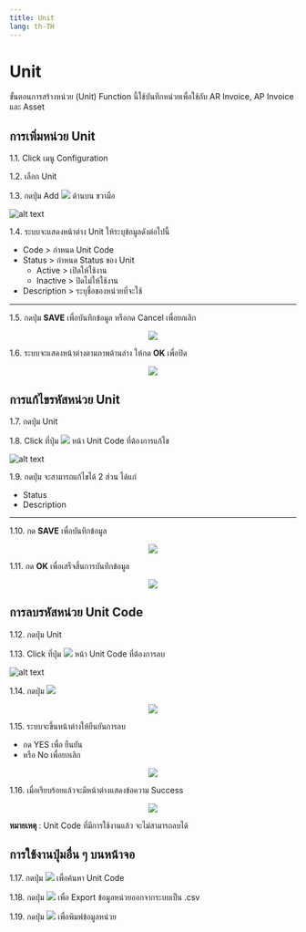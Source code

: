 ```yaml
---
title: Unit
lang: th-TH
---
```


# Unit

ขั้นตอนการสร้างหน่วย (Unit) Function นี้ใช้บันทึกหน่วยเพื่อใช้กับ AR Invoice, AP Invoice และ Asset

## การเพิ่มหน่วย Unit

1.1. Click เมนู Configuration

1.2. เลือก Unit

1.3. กดปุ่ม Add <img src="../public/add_icon.png" style="display: inline-block;" /> ด้านบน ขวามือ

![alt text](image-52.png)

1.4. ระบบจะแสดงหน้าต่าง Unit ให้ระบุข้อมูลดังต่อไปนี้

- Code > กำหนด Unit Code
- Status > กำหนด Status ของ Unit
  - Active > เปิดให้ใช้งาน
  - Inactive > ปิดไม่ให้ใช้งาน
- Description > ระบุชื่อของหน่วยที่จะใช้

---

1.5. กดปุ่ม **<span class="btn">SAVE</span>** เพื่อบันทึกข้อมูล หรือกด Cancel เพื่อยกเลิก

<p align="center">
    <img src="./image-53.png"  />
</p>

1.6. ระบบจะแสดงหน้าต่างตามภาพด้านล่าง ให้กด **<span class="btn">OK</span>** เพื่อปิด

<p align="center">
    <img src="./image-18.png"  />
</p>

## การแก้ไขรหัสหน่วย Unit

1.7. กดปุ่ม Unit

1.8. Click ที่ปุ่ม <img src="./visibility.png" style="display: inline-block;" /> หน้า Unit Code ที่ต้องการแก้ไข

![alt text](image-54.png)

1.9. กดปุ่ม จะสามารถแก้ไขได้ 2 ส่วน ได้แก่

- Status
- Description

---

1.10. กด **<span class="btn">SAVE</span>** เพื่อบันทึกข้อมูล

<p align="center">
    <img src="./image-55.png"  />
</p>

1.11. กด **<span class="btn">OK</span>** เพื่อเสร็จสิ้นการบันทึกข้อมูล

<p align="center">
    <img src="./image-18.png"  />
</p>

## การลบรหัสหน่วย Unit Code

1.12. กดปุ่ม Unit

1.13. Click ที่ปุ่ม <img src="./visibility.png" style="display: inline-block;" /> หน้า Unit Code ที่ต้องการลบ

![alt text](image-56.png)

1.14. กดปุ่ม <img src="../public/del_icon.png" style="display: inline-block;" />

<p align="center">
    <img src="./image-57.png"  />
</p>

1.15. ระบบจะขึ้นหน้าต่างให้ยืนยันการลบ

- กด YES เพื่อ ยืนยัน
- หรือ No เพื่อยกเลิก

<p align="center">
    <img src="./image-23.png"  />
</p>

1.16. เมื่อเรียบร้อยแล้วจะมีหน้าต่างแสดงข้อความ Success

<p align="center">
    <img src="./image-18.png"  />
</p>

**หมายเหตุ** : Unit Code ที่มีการใช้งานแล้ว จะไม่สามารถลบได้

## การใช้งานปุ่มอื่น ๆ บนหน้าจอ

1.17. กดปุ่ม <img src="../public/search_icon.svg" style="display: inline-block;" /> เพื่อค้นหา Unit Code

1.18. กดปุ่ม <img src="../public/cloud_download_icon.svg" style="display: inline-block;" /> เพื่อ Export ข้อมูลหน่วยออกจากระบบเป็น .csv

1.19. กดปุ่ม <img src="../public/print_icon.svg" style="display: inline-block;" /> เพื่อพิมพ์ข้อมูลหน่วย
